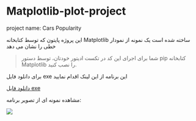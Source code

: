 # Matplotlib-plot-project
project name: Cars Popularity

این پروژه پایتون که توسط کتابخانه Matplotlib ساخته شده است یک نمونه از نمودار خطی را نشان می دهد

> شما برای اجرای این کد در تکست ادیتور خودتان، توسط دستور pip کتابخانه Matplotlib را نصب کنید.

برای دانلود فایل exe این برنامه از این لینک اقدام نمایید

[دانلود فایل exe](https://archive.studio.download-ha.ir/python/plt/file.exe)

مشاهده نمونه ای از تصویر برنامه:

![](https://archive.studio.download-ha.ir/pic.png)
